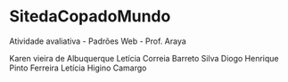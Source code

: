 # SitedaCopadoMundo
Atividade avaliativa - Padrões Web - Prof. Araya

Karen vieira de Albuquerque
Letícia Correia Barreto Silva
Diogo Henrique Pinto Ferreira
Letícia Higino Camargo
